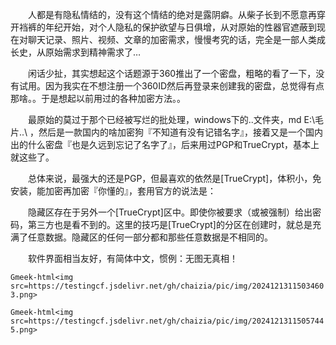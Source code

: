 &emsp;&emsp;人都是有隐私情结的，没有这个情结的绝对是露阴癖。从柴子长到不愿意再穿开裆裤的年纪开始，对个人隐私的保护欲望与日俱增，从对原始的性器官遮蔽到现在对聊天记录、照片、视频、文章的加密需求，慢慢考究的话，完全是一部人类成长史，从原始需求到精神需求了…

&emsp;&emsp;闲话少扯，其实想起这个话题源于360推出了一个密盘，粗略的看了一下，没有试用。因为我实在不想注册一个360ID然后再登录来创建我的密盘，总觉得有点那啥。。于是想起以前用过的各种加密方法。。

&emsp;&emsp;最原始的莫过于那个已经被写烂的批处理，windows下的..文件夹，md E:\毛片..\ ，然后是一款国内的啥加密狗『不知道有没有记错名字』，接着又是一个国内出的什么密盘『也是久远到忘记了名字了』，后来用过PGP和TrueCrypt，基本上就这些了。

&emsp;&emsp;总体来说，最强大的还是PGP，但最喜欢的依然是[TrueCrypt]，体积小，免安装，能加密再加密『你懂的』，套用官方的说法是：

&emsp;&emsp;隐藏区存在于另外一个[TrueCrypt]区中。即使你被要求（或被强制）给出密码，第三方也是看不到的。这里的技巧是[TrueCrypt]的分区在创建时，就总是充满了任意数据。隐藏区的任何一部分都和那些任意数据是不相同的。

&emsp;&emsp;软件界面相当友好，有简体中文，惯例：无图无真相！

`Gmeek-html<img src=https://testingcf.jsdelivr.net/gh/chaizia/pic/img/20241213115034603.png>`

`Gmeek-html<img src=https://testingcf.jsdelivr.net/gh/chaizia/pic/img/20241213115057445.png>`

<!-- ##{"timestamp":1288754736}## -->